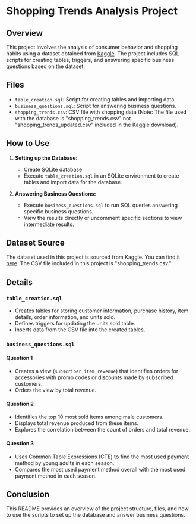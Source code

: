 # Shopping Trends Analysis Project

## Overview

This project involves the analysis of consumer behavior and shopping habits using a dataset obtained from [Kaggle](https://www.kaggle.com/datasets/zeesolver/consumer-behavior-and-shopping-habits-dataset). The project includes SQL scripts for creating tables, triggers, and answering specific business questions based on the dataset.

## Files

- `table_creation.sql`: Script for creating tables and importing data.
- `business_questions.sql`: Script for answering business questions.
- `shopping_trends.csv`: CSV file with shopping data (Note: The file used with the database is "shopping_trends.csv" not "shopping_trends_updated.csv" included in the Kaggle download).

## How to Use

1. **Setting up the Database:**
   - Create SQLite database
   - Execute `table_creation.sql` in an SQLite environment to create tables and import data for the database.

3. **Answering Business Questions:**
   - Execute `business_questions.sql` to run SQL queries answering specific business questions.
   - View the results directly or uncomment specific sections to view intermediate results.

## Dataset Source

The dataset used in this project is sourced from Kaggle. You can find it [here](https://www.kaggle.com/datasets/zeesolver/consumer-behavior-and-shopping-habits-dataset). The CSV file included in this project is "shopping_trends.csv."

## Details

### `table_creation.sql`

- Creates tables for storing customer information, purchase history, item details, order information, and units sold.
- Defines triggers for updating the units sold table.
- Inserts data from the CSV file into the created tables.

### `business_questions.sql`

#### Question 1

- Creates a view (`subscriber_item_revenue`) that identifies orders for accessories with promo codes or discounts made by subscribed customers.
- Orders the view by total revenue.

#### Question 2

- Identifies the top 10 most sold items among male customers.
- Displays total revenue produced from these items.
- Explores the correlation between the count of orders and total revenue.

#### Question 3

- Uses Common Table Expressions (CTE) to find the most used payment method by young adults in each season.
- Compares the most used payment method overall with the most used payment method in each season.

## Conclusion

This README provides an overview of the project structure, files, and how to use the scripts to set up the database and answer business questions.

